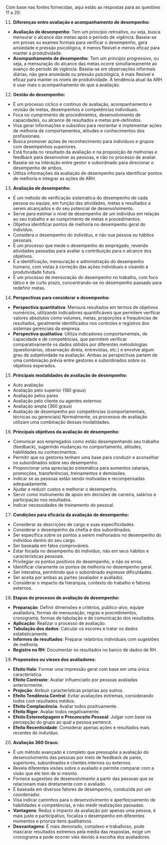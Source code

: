 Com base nas fontes fornecidas, aqui estão as respostas para as questões 11 a 20:

11. **Diferenças entre avaliação e acompanhamento de desempenho:**

- **Avaliação de desempenho**: Tem um princípio retroativo, ou seja, busca mensurar o alcance das metas após o período de vigência. Baseia-se em provas ou exames formais para verificar o desempenho, gera ansiedade e pressão psicológica, é menos flexível e menos eficaz para manter a produtividade.
- **Acompanhamento de desempenho**: Tem um princípio progressivo, ou seja, a mensuração do alcance das metas ocorre simultaneamente ao avanço do período de vigência. Baseia-se em observações informais diárias, não gera ansiedade ou pressão psicológica, é mais flexível e eficaz para manter os níveis de produtividade. A tendência atual da ARH é usar mais o acompanhamento do que a avaliação.

12. **Gestão do desempenho:**

- É um processo cíclico e contínuo de avaliação, acompanhamento e revisão de metas, desempenhos e competências individuais.
- Foca no cumprimento de procedimentos, desenvolvimento de capacidades, ou alcance de resultados e metas pré-definidos.
- Visa gerar informações e subsídios para reorientar e implementar ações de melhoria de comportamentos, atitudes e conhecimentos dos profissionais.
- Busca promover ações de reconhecimento para indivíduos e grupos com desempenhos superiores.
- Está focada no resultado da avaliação e na proposição de melhorias e feedback para desenvolver as pessoas, e não no processo de avaliar.
- Baseia-se na interação entre gestor e subordinado para direcionar o desempenho de ambos.
- Utiliza informações da avaliação de desempenho para identificar pontos de melhoria e integrar as ações de ARH.

13. **Avaliação de desempenho:**

- É um método de verificação sistemática do desempenho de cada pessoa ou equipe, em função das atividades, metas e resultados a serem alcançados e do seu potencial de desenvolvimento.
- Serve para estimar o nível de desempenho de um indivíduo em relação ao seu trabalho e ao cumprimento de metas e procedimentos.
- Objetiva identificar pontos de melhoria no desempenho geral do indivíduo.
- Considera o desempenho do indivíduo, e não sua pessoa ou hábitos pessoais.
- É um processo que mede o desempenho do empregado, revendo atividades passadas para avaliar a contribuição para o alcance dos objetivos.
- É a identificação, mensuração e administração do desempenho humano, com vistas à correção das ações individuais e visando a produtividade futura.
- É um processo de mensuração do desempenho no trabalho, com foco tático e de curto prazo, concentrando-se no desempenho passado para redefinir metas.

14. **Perspectivas para considerar o desempenho:**

- **Perspectiva quantitativa**: Mensura resultados em termos de objetivos numéricos, utilizando indicadores quantificáveis que permitem verificar valores absolutos como volumes, metas, proporções e frequências de resultados, geralmente identificados nos controles e registros dos sistemas gerenciais da empresa.
- **Perspectiva qualitativa**: Utiliza indicadores comportamentais, de capacidade e de competências, que permitem verificar comparativamente os dados obtidos por diferentes metodologias (questionários, observação direta, entrevistas, etc.) e envolve algum grau de subjetividade na avaliação. Ambas as perspectivas partem de uma combinação prévia entre gestores e subordinados sobre os objetivos esperados.

15. **Principais modalidades de avaliação de desempenho:**

- Auto avaliação
- Avaliação pelo superior (180 graus)
- Avaliação pelos pares
- Avaliação pelo cliente ou agentes externos
- Avaliação ampla (360 graus)
- Avaliação de desempenho por competências (comportamentais, técnicas ou gerenciais) Normalmente, os processos de avaliação utilizam uma combinação dessas modalidades.

16. **Principais objetivos da avaliação de desempenho:**

- Comunicar aos empregados como estão desempenhando seu trabalho (feedback), sugerindo mudanças no comportamento, atitudes, habilidades ou conhecimentos.
- Permitir que os gestores tenham uma base para conduzir e aconselhar os subordinados sobre seu desempenho.
- Proporcionar uma apreciação sistemática para aumentos salariais, promoções, transferências, treinamentos e demissões.
- Indicar se as pessoas estão sendo motivadas e recompensadas adequadamente.
- Ajudar a reduzir custos e melhorar o desempenho.
- Servir como instrumento de apoio em decisões de carreira, salários e participação nos resultados.
- Indicar necessidades de treinamento do pessoal.

17. **Condições para eficácia da avaliação de desempenho:**

- Considerar as descrições de cargo e suas especificidades.
- Considerar o desempenho da chefia e dos subordinados.
- Ser específica sobre os pontos a serem melhorados no desempenho do indivíduo dentro do seu cargo.
- Ser baseada em fatos comprováveis.
- Estar focada no desempenho do indivíduo, não em seus hábitos e características pessoais.
- Privilegiar os pontos positivos do desempenho, e não os erros.
- Identificar claramente os pontos de melhoria no desempenho geral.
- Ser interativa, permitindo que o subordinado expresse dificuldades.
- Ser aceita por ambas as partes (avaliador e avaliado).
- Considerar o impacto da hierarquia, contexto do trabalho e fatores externos.

18. **Etapas do processo de avaliação de desempenho:**

- **Preparação**: Definir dimensões e critérios, público-alvo, equipe avaliadora, formas de mensuração, regras e procedimentos, cronograma, formas de tabulação e de comunicação dos resultados.
- **Aplicação**: Realizar o processo de avaliação.
- **Tabulação dos dados**: Calcular os escores e tratar os dados estatisticamente.
- **Informes de resultados**: Preparar relatórios individuais com sugestões de melhoria.
- **Registro no RH**: Documentar os resultados no banco de dados de RH.

19. **Propensões ou vieses dos avaliadores:**

- **Efeito Halo**: Formar uma impressão geral com base em uma única característica.
- **Efeito Contraste**: Avaliar influenciado por pessoas avaliadas anteriormente.
- **Projeção**: Atribuir características próprias aos outros.
- **Efeito Tendência Central**: Evitar avaliações extremas, considerando todos com resultados médios.
- **Efeito Complacência**: Avaliar todos positivamente.
- **Efeito Rigor**: Avaliar todos negativamente.
- **Efeito Estereotipagem e Preconceito Pessoal**: Julgar com base na percepção do grupo ao qual a pessoa pertence.
- **Efeito Recenticidade**: Considerar apenas ações e resultados mais recentes do indivíduo.

20. **Avaliação 360 Graus:**

- É um método avançado e completo que pressupõe a avaliação do desenvolvimento das pessoas por meio de feedback de pares, superiores, subordinados e clientes internos ou externos.
- Revela diferentes visões sobre o avaliado e permite comparar com a visão que ele tem de si mesmo.
- Fornece sugestões de desenvolvimento a partir das pessoas que se relacionam mais diretamente com o avaliado.
- É baseada em diversos fatores de desempenho, conduzida por um coordenador.
- Visa indicar caminhos para o desenvolvimento e aperfeiçoamento de habilidades e competências, e não medir realizações passadas.
- **Vantagens**: Reduz o impacto da avaliação por apenas uma pessoa, é mais justo e participativo, focaliza o desempenho em diferentes momentos e prioriza itens qualitativos.
- **Desvantagens**: É mais demorado, complexo e trabalhoso, pode mascarar resultados extremos pela média das respostas, exige um cronograma e pode ocorrer viés devido à escolha dos avaliadores.
